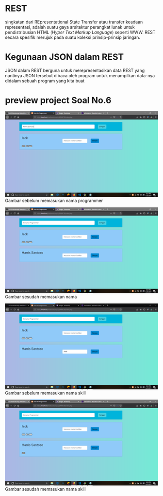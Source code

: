 # REST
singkatan dari REpresentational State Transfer atau
transfer keadaan representasi, adalah suatu gaya arsitektur perangkat lunak untuk pendistribusian HTML (_Hyper Text Markup Language_) seperti WWW. REST secara spesifik merujuk pada suatu koleksi prinsip-prinsip jaringan.

# Kegunaan JSON dalam REST

JSON dalam REST berguna untuk merepresentasikan data REST yang nantinya JSON tersebut dibaca oleh program untuk menampilkan data-nya didalam sebuah program yang kita buat

# preview project Soal No.6

![Gambar sebelum memasukan data nama](screenshoot/memasukan_nama.png)
Gambar sebelum memasukan nama programmer

![Gambar sesudah memasukan data nama](screenshoot/setelah_memasukan_nama.png)
Gambar sesudah memasukan nama

![Gambar sesudah memasukan nama skill](screenshoot/memasukan_skill.png)
Gambar sebelum memasukan nama skill

![Gambar sesudah memasukan nama skill](screenshoot/setelah_memasukan_skill.png)
Gambar sesudah memasukan nama skill